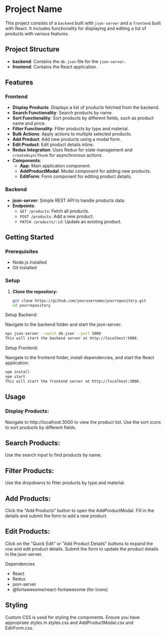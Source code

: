 # Project Name

This project consists of a `backend` built with `json-server` and a `frontend` built with React. It includes functionality for displaying and editing a list of products with various features.

## Project Structure

- **backend**: Contains the `db.json` file for the `json-server`.
- **frontend**: Contains the React application.

## Features

### Frontend

- **Display Products**: Displays a list of products fetched from the backend.
- **Search Functionality**: Search products by name.
- **Sort Functionality**: Sort products by different fields, such as product name and price.
- **Filter Functionality**: Filter products by type and material.
- **Bulk Actions**: Apply actions to multiple selected products.
- **Add Product**: Add new products using a modal form.
- **Edit Product**: Edit product details inline.
- **Redux Integration**: Uses Redux for state management and `createAsyncThunk` for asynchronous actions.
- **Components**:
  - **App**: Main application component.
  - **AddProductModal**: Modal component for adding new products.
  - **EditForm**: Form component for editing product details.

### Backend

- **json-server**: Simple REST API to handle products data.
- **Endpoints**:
  - `GET /products`: Fetch all products.
  - `POST /products`: Add a new product.
  - `PATCH /products/:id`: Update an existing product.


## Getting Started

### Prerequisites

- Node.js installed
- Git installed

### Setup

1. **Clone the repository:**

   ```sh
   git clone https://github.com/yourusername/yourrepository.git
   cd yourrepository

Setup Backend:

Navigate to the backend folder and start the json-server:

```sh
npx json-server --watch db.json --port 5000
This will start the backend server at http://localhost:5000.
```
Setup Frontend:

Navigate to the frontend folder, install dependencies, and start the React application:



```sh
npm install
npm start
This will start the frontend server at http://localhost:3000.
```
## Usage
### Display Products:

Navigate to http://localhost:3000 to view the product list.
Use the sort icons to sort products by different fields.
## Search Products:

Use the search input to find products by name.
## Filter Products:

Use the dropdowns to filter products by type and material.
## Add Products:

Click the "Add Products" button to open the AddProductModal.
Fill in the details and submit the form to add a new product.
## Edit Products:

Click on the "Quick Edit" or "Add Product Details" buttons to expand the row and edit product details.
Submit the form to update the product details in the json-server.


Dependencies
- React
- Redux
- json-server
- @fortawesome/react-fontawesome (for icons)
## Styling
Custom CSS is used for styling the components. Ensure you have appropriate styles in styles.css and AddProductModal.css and EdirForm.css.
